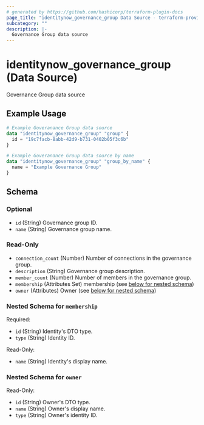 ```yaml
---
# generated by https://github.com/hashicorp/terraform-plugin-docs
page_title: "identitynow_governance_group Data Source - terraform-provider-identitynow"
subcategory: ""
description: |-
  Governance Group data source
---
```


# identitynow_governance_group (Data Source)

Governance Group data source

## Example Usage

```terraform
# Example Goveranance Group data source
data "identitynow_governance_group" "group" {
  id = "19c7facb-8abb-42d9-b731-0402b05f3c6b"
}

# Example Goveranance Group data source by name
data "identitynow_governance_group" "group_by_name" {
  name = "Example Governance Group"
}
```

<!-- schema generated by tfplugindocs -->
## Schema

### Optional

- `id` (String) Governance group ID.
- `name` (String) Governance group name.

### Read-Only

- `connection_count` (Number) Number of connections in the governance group.
- `description` (String) Governance group description.
- `member_count` (Number) Number of members in the governance group.
- `membership` (Attributes Set) membership (see [below for nested schema](#nestedatt--membership))
- `owner` (Attributes) Owner (see [below for nested schema](#nestedatt--owner))

<a id="nestedatt--membership"></a>
### Nested Schema for `membership`

Required:

- `id` (String) Identity's DTO type.
- `type` (String) Identity ID.

Read-Only:

- `name` (String) Identity's display name.


<a id="nestedatt--owner"></a>
### Nested Schema for `owner`

Read-Only:

- `id` (String) Owner's DTO type.
- `name` (String) Owner's display name.
- `type` (String) Owner's identity ID.
